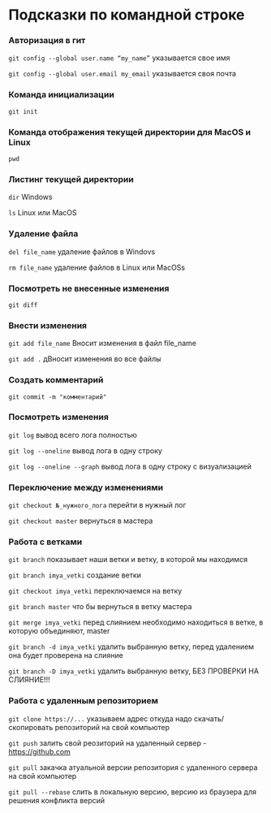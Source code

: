 # Подсказки по командной строке

### Авторизация в гит

```git config --global user.name “my_name”``` указывается свое имя

```git config --global user.email my_email``` указывается своя почта


### Команда инициализации 
```git init```

### Команда отображения текущей директории для MacOS и Linux
```pwd```

### Листинг текущей директории
```dir``` Windows

```ls``` Linux или MacOS

### Удаление файла
```del file_name``` удаление файлов в Windovs

```rm file_name``` удаление файлов в Linux или MacOSs


### Посмотреть не внесенные изменения
```git diff```

### Внести изменения
```git add file_name``` Вносит изменения в файл file_name

```git add .``` дВносит изменения во все файлы

### Создать комментарий
```git commit -m "комментарий"```

### Посмотреть изменения
```git log``` вывод всего лога полностью

```git log --oneline``` вывод лога в одну строку

```git log --oneline --graph``` вывод лога в одну строку с визуализацией

### Переключение между изменениями
```git checkout №_нужного_лога``` перейти в нужный лог

```git checkout master``` вернуться в мастера

### Работа с ветками
```git branch``` показывает наши ветки и ветку, в которой мы находимся

```git branch imya_vetki``` создание ветки

```git checkout imya_vetki``` переключаемся на ветку

```git branch master``` что бы вернуться в ветку мастера

```git merge imya_vetki``` перед слиянием необходимо находиться в ветке, в которую объединяют, master

```git branch -d imya_vetki``` удалить выбранную ветку, перед удалением она будет проверена на слияние

```git branch -D imya_vetki``` удалить выбранную ветку, БЕЗ ПРОВЕРКИ НА СЛИЯНИЕ!!!


### Работа с удаленным репозиторием
```git clone https://...``` указываем адрес откуда надо скачать/скопировать репозиторий на свой компьютер

```git push``` залить свой реозиторий на удаленный сервер - https://github.com

```git pull``` закачка атуальной версии репозитория с удаленного сервера на свой компьютер

```git pull --rebase``` слить в локальную версию, версию из браузера для решения конфликта версий